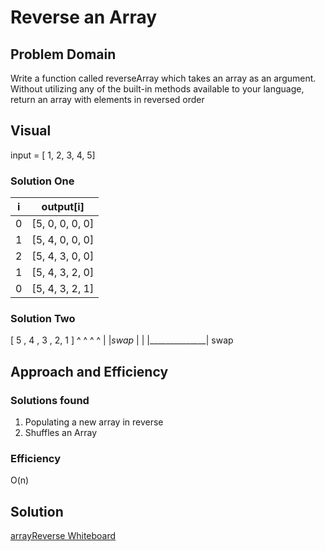 # Reverse an Array

## Problem Domain
Write a function called reverseArray which takes an array as an argument. Without utilizing any of the built-in methods available to your language, return an array with elements in reversed order

## Visual
input = [ 1, 2, 3, 4, 5]

### Solution One
| i  |      output[i] |
|----|--------------- |
| 0  | [5, 0, 0, 0, 0]|
| 1  | [5, 4, 0, 0, 0]|
| 2  | [5, 4, 3, 0, 0]|
| 1  | [5, 4, 3, 2, 0]|
| 0  | [5, 4, 3, 2, 1]|

### Solution Two

[ 5 , 4 , 3 , 2, 1 ]
  ^   ^       ^  ^
  |   |_swap_ |  |
  |______________|
        swap

## Approach and Efficiency
### Solutions found
1. Populating a new array in reverse
2. Shuffles an Array

### Efficiency
O(n)

## Solution
[arrayReverse Whiteboard](https://github.com/MichaelJahns/codeChallenges/blob/master/java/assets/arraryReverse.jpg)

